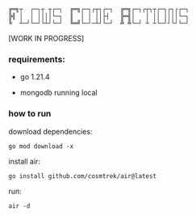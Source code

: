 ```
╔═╗┬  ┌─┐┬ ┬┌─┐  ╔═╗┌─┐┌┬┐┌─┐  ╔═╗┌─┐┌┬┐┬┌─┐┌┐┌┌─┐
╠╣ │  │ ││││└─┐  ║  │ │ ││├┤   ╠═╣│   │ ││ ││││└─┐
╚  ┴─┘└─┘└┴┘└─┘  ╚═╝└─┘─┴┘└─┘  ╩ ╩└─┘ ┴ ┴└─┘┘└┘└─┘
```

[WORK IN PROGRESS]

### requirements:

* go 1.21.4

* mongodb running local


### how to run

download dependencies:
```
go mod download -x
```

install air:
```
go install github.com/cosmtrek/air@latest
```

run:

```
air -d
```
